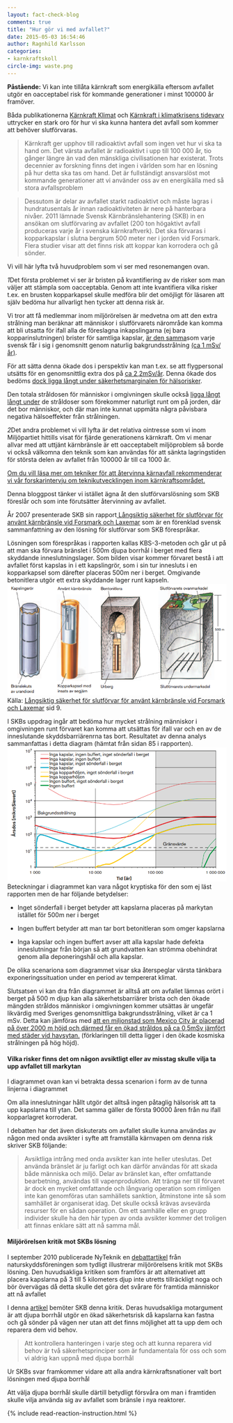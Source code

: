 ```yaml
---
layout: fact-check-blog
comments: true
title: "Hur gör vi med avfallet?"
date: 2015-05-03 16:54:46
author: Ragnhild Karlsson
categories:
- karnkraftskoll
circle-img: waste.png
---
```


<b>Påstående:</b> Vi kan inte tillåta kärnkraft som energikälla eftersom avfallet utgör en oacceptabel risk för kommande generationer i minst 100000 år framöver.

Båda publikationerna <a href="/assets/files/karnkraft_klimat.pdf">Kärnkraft Klimat</a> och <a href="/assets/files/mp_arg_kärnkraft.pdf">Kärnkraft i klimatkrisens tidevarv</a> uttrycker en stark oro för hur vi ska kunna hantera det avfall som kommer att behöver slutförvaras.

<blockquote>Kärnkraft ger upphov till radioaktivt avfall som ingen vet hur vi ska ta hand om. Det värsta avfallet är radioaktivt i upp till 100 000 år, tio gånger längre än vad den mänskliga civilisationen har existerat. Trots decennier av forskning finns det ingen i
världen som har en lösning på hur detta ska tas om hand. Det är fullständigt ansvarslöst mot kommande generationer att vi använder oss av en energikälla med så stora avfallsproblem
</blockquote>
<blockquote>Dessutom är delar av avfallet starkt radioaktivt och måste lagras i hundratusentals år innan radioaktiviteten är nere på hanterbara nivåer. 2011 lämnade Svensk Kärnbränslehantering (SKB) in en ansökan om slutförvaring av avfallet (200 ton högaktivt avfall
produceras varje år i svenska kärnkraftverk). Det ska förvaras i kopparkapslar i slutna bergrum 500 meter ner i jorden vid
Forsmark. Flera studier visar att det finns risk att koppar kan korrodera och gå sönder.
</blockquote>

Vi vill här lyfta två huvudproblem som vi ser med resonemangen ovan. 

<span class="fa-stack fa-lg chapter-icon waste-square"><i class="fa fa-square fa-stack-2x"></i><i class="fa fa-stack-1x fa-inverse">1</i></span>Det första problemet vi ser är bristen på kvantifiering av de risker som man väljer att stämpla som oacceptabla. Genom att inte kvantifiera vilka risker t.ex. en brusten kopparkapsel skulle medföra blir det omöjligt för läsaren att själv bedöma hur allvarligt hen tycker att denna risk är. 

Vi tror att få medlemmar inom miljörörelsen är medvetna om att den extra strålning man beräknar att människor i slutförvarets närområde kan komma att bli utsatta för ifall alla de föreslagna inkapslingarna (ej bara kopparinslutningen) brister för samtliga kapslar,  <a href="/assets/files/skb_rapport.pdf">är den samma</a>som varje svensk får i sig i genomsnitt genom naturlig bakgrundsstrålning <a href="https://sv.wikipedia.org/wiki/Bakgrundsstr%C3%A5lning">(ca 1 mSv/år)</a>. 

För att sätta denna ökade dos i perspektiv kan man t.ex. se att flygpersonal utsätts för en genomsnittlig extra dos på <a href="https://en.wikipedia.org/wiki/Background_radiation">ca 2,2mSv/år</a>. Denna ökade dos bedöms <a href="http://www.cancerresearchuk.org/about-cancer/causes-of-cancer/cancer-controversies/x-rays-body-scans-and-radiation">dock ligga långt under säkerhetsmarginalen för hälsorisker</a>.

Den totala stråldosen för människor i omgivningen skulle också <a href="https://en.wikipedia.org/wiki/Background_radiation">ligga långt långt under</a> de stråldoser som förekommer naturligt runt om på jorden, där det bor människor, och där man inte kunnat uppmäta några påvisbara negativa hälsoeffekter från strålningen.


<span class="fa-stack fa-lg chapter-icon waste-square"><i class="fa fa-square fa-stack-2x"></i><i class="fa fa-stack-1x fa-inverse">2</i></span>Det andra problemet vi vill lyfta är det relativa ointresse som vi inom Miljöpartiet hittills visat för fjärde generationens kärnkraft. Om vi menar allvar med att uttjänt kärnbränsle är ett oacceptabelt miljöproblem så borde vi också välkomna den teknik som kan användas för att sänkta lagringstiden för största delen av avfallet från 100000 år till ca 1000 år.

<a href="/tech/"><i class="fa fa-arrow-circle-o-right read-more-arrow"></i> Om du vill läsa mer om tekniker för att återvinna kärnavfall rekommenderar vi vår forskarintervju om teknikutvecklingen inom kärnkraftsområdet.</a>

Denna bloggpost tänker vi istället ägna åt den slutförvarslösning som SKB föreslår och som inte förutsätter återvinning av avfallet.

År 2007 presenterade SKB sin rapport<a href="/assets/files/skb_rapport.pdf"> Långsiktig säkerhet för slutförvar
för använt kärnbränsle vid Forsmark och Laxemar</a> som är en förenklad svensk sammanfattning av den lösning för slutförvar som SKB förespråkar.

Lösningen som förespråkas i rapporten kallas KBS-3-metoden och går ut på att man ska förvara bränslet i 500m djupa borrhål i berget med flera skyddande inneslutningslager. Som bilden visar kommer förvaret bestå i att avfallet först kapslas in i ett kapslingrör, som i sin tur innesluts i en kopparkapsel som därefter placeras 500m ner i berget. Omgivande betonitlera utgör ett extra skyddande lager runt kapseln.
<img class="img-responsive blog-img" src="/assets/img/fact-check/kbs3_lager.png">
Källa: <a href="/assets/files/skb_rapport.pdf">Långsiktig säkerhet för slutförvar för använt kärnbränsle vid Forsmark och Laxemar</a> sid 9.

I SKBs uppdrag ingår att bedöma hur mycket strålning människor i omgivningen runt förvaret kan komma att utsättas för ifall var och en av de inneslutande skyddsbarriärenrna tas bort. Resultatet av denna analys sammanfattas i detta diagram (hämtat från sidan 85 i rapporten).
<img class="img-responsive blog-img" src="/assets/img/fact-check/kbs3_diagram_lager.png">
Beteckningar i diagrammet kan vara något kryptiska för den som ej läst rapporten men de har följande betydelser:
<ul>
<li><p>Inget sönderfall i berget betyder att kapslarna placeras på markytan istället för 500m ner i berget</p></li>
<li><p>Ingen buffert betyder att man tar bort betonitleran som omger kapslarna<p></li>
<li><p>Inga kapslar och ingen buffert avser att alla kapslar hade defekta inneslutningar från början så att grundvatten kan strömma obehindrat genom alla deponeringshål och alla kapslar.</p></li>
</ul>
<p>De olika scenariona som diagrammet visar ska återspeglar värsta tänkbara exponeringssituation under en period av tempererat
klimat.</p>
<p>Slutsatsen vi kan dra från diagrammet är alltså att om avfallet lämnas orört i berget på 500 m djup kan alla säkerhetsbarriärer brista och den ökade mängden stråldos människor i omgivningen kommer utsättas är ungefär likvärdig med Sveriges genomsnittliga bakgrundsstrålning, vilket är ca 1 mSv. Detta kan jämföras med <a href="http://www.stuk.fi/web/sv/teman/stralning-i-miljon/naturens-bakgrundsstralning">att en miljonstad som Mexico City är placerad på över 2000 m höjd och därmed får en ökad stråldos på ca 0,5mSv jämfört med städer vid havsytan.</a> (förklaringen till detta ligger i den ökade kosmiska strålningen på hög höjd).</p>
<h4>Vilka risker finns det om någon avsiktligt eller av misstag skulle vilja ta upp avfallet till markytan</h4>
<p>I diagrammet ovan kan vi betrakta dessa scenarion i form av de tunna linjerna i diagrammet</p>
<p>Om alla inneslutningar hållt utgör det alltså ingen påtaglig hälsorisk att ta upp kapslarna till ytan. Det samma gäller de första 90000 åren från nu ifall kopparlagret korroderat.</p>
<p>I debatten har det även diskuterats om avfallet skulle kunna användas av någon med onda avsikter i syfte att framställa kärnvapen om denna risk skriver SKB följande:</p>
<blockquote>
Avsiktliga intrång med onda avsikter kan inte heller uteslutas. Det använda bränslet är ju farligt
och kan därför användas för att skada både människa och miljö. Delar av bränslet kan, efter
omfattande bearbetning, användas till vapenproduktion. Att tränga ner till förvaret är dock en
mycket omfattande och långvarig operation som rimligen inte kan genomföras utan samhällets
sanktion, åtminstone inte så som samhället är organiserat idag. Det skulle också krävas
avsevärda resurser för en sådan operation. Om ett samhälle eller en grupp individer skulle ha
den här typen av onda avsikter kommer det troligen att finnas enklare sätt att nå samma mål.
</blockquote>
<h4>Miljörörelsen kritik mot SKBs lösning</h4>
<p>I september 2010 publicerade NyTeknik en <a href="http://www.nyteknik.se/asikter/debatt/article2470024.ece">debattartikel</a> från naturskyddsföreningen som tydligt illustrerar miljörörelsens kritik mot SKBs lösning. Den huvudsakliga kritiken som framförs är att alternativet att placera kapslarna på 3 till 5 kilometers djup inte utretts tillräckligt noga och bör övervägas då detta skulle det göra det svårare för framtida människor att nå avfallet</p>
<p> I denna <a href="http://www.nyteknik.se/nyheter/energi_miljo/karnkraft/article264679.ece">artikel</a> bemöter SKB denna kritik. Deras huvudsakliga motargument är att djupa borrhål utgör en ökad säkerhetsrisk då kapslarna kan fastna och gå sönder på vägen ner utan att det finns möjlighet att ta upp dem och reparera dem vid behov.
<blockquote> Att kontrollera hanteringen i varje steg och att kunna reparera vid behov är två säkerhetsprinciper som är fundamentala för oss och som vi aldrig kan uppnå med djupa borrhål</blockquote>
<p>Ur SKBs svar framkommer vidare att alla andra kärnkraftsnationer valt bort lösningen med djupa borrhål</p>
<p>Att välja djupa borrhål skulle därtill betydligt försvåra om man i framtiden skulle vilja använda sig av avfallet som bränsle i nya reaktorer.</p>
{% include read-reaction-instruction.html %}
<!-- <p>Tillsammans tycker vi detta är tungt vägande skäl till att ifrågasätta om det är rätt prioriterade myndighetspengar att kräva utredning av en metod som har så här många nackdelar.</p><p>Vi vill slutligen igen väcka en reflektion kring det underliga i att vi inom miljörörelsen idag, å ena sidan uttrycker mycket stark oro inför just att framtida ovetandes generation inte ska låta avfallet stanna i slutförvaret, men å andra sidan utan vidare diskussion har avfärdat <a href="/tech/">tekninken</a> som kan sänka lagringstiden till 500-1000 år</p> -->
